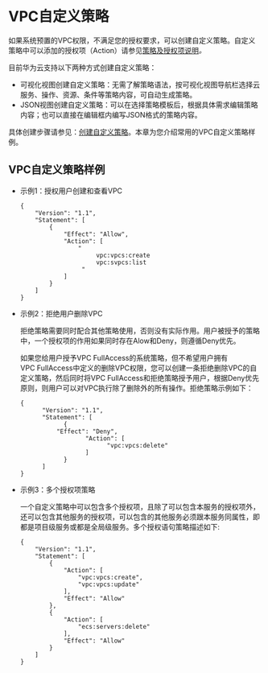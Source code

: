 # VPC自定义策略<a name="permission_0004"></a>

如果系统预置的VPC权限，不满足您的授权要求，可以创建自定义策略。自定义策略中可以添加的授权项（Action）请参见[策略及授权项说明](https://support.huaweicloud.com/api-vpc/permission_0001.html)_。_

目前华为云支持以下两种方式创建自定义策略：

-   可视化视图创建自定义策略：无需了解策略语法，按可视化视图导航栏选择云服务、操作、资源、条件等策略内容，可自动生成策略。
-   JSON视图创建自定义策略：可以在选择策略模板后，根据具体需求编辑策略内容；也可以直接在编辑框内编写JSON格式的策略内容。

具体创建步骤请参见：[创建自定义策略](https://support.huaweicloud.com/usermanual-iam/iam_01_0605.html)。本章为您介绍常用的VPC自定义策略样例。

## VPC自定义策略样例<a name="section51981826152017"></a>

-   示例1：授权用户创建和查看VPC

    ```
    { 
        "Version": "1.1", 
        "Statement": [ 
            { 
                "Effect": "Allow", 
                "Action": [ 
                    " 
                         vpc:vpcs:create 
                         vpc:svpcs:list 
                     " 
                ] 
            } 
        ] 
    }
    ```

-   示例2：拒绝用户删除VPC

    拒绝策略需要同时配合其他策略使用，否则没有实际作用。用户被授予的策略中，一个授权项的作用如果同时存在Alow和Deny，则遵循Deny优先。

    如果您给用户授予VPC FullAccess的系统策略，但不希望用户拥有VPC FullAccess中定义的删除VPC权限，您可以创建一条拒绝删除VPC的自定义策略，然后同时将VPC FullAccess和拒绝策略授予用户，根据Deny优先原则，则用户可以对VPC执行除了删除外的所有操作。拒绝策略示例如下：

    ```
    { 
          "Version": "1.1", 
          "Statement": [ 
                { 
    		  "Effect": "Deny", 
                      "Action": [ 
                            "vpc:vpcs:delete" 
                      ] 
                } 
          ] 
    }
    ```

-   示例3：多个授权项策略

    一个自定义策略中可以包含多个授权项，且除了可以包含本服务的授权项外，还可以包含其他服务的授权项，可以包含的其他服务必须跟本服务同属性，即都是项目级服务或都是全局级服务。多个授权语句策略描述如下:

    ```
    {
        "Version": "1.1",
        "Statement": [
            {
                "Action": [
                    "vpc:vpcs:create",
                    "vpc:vpcs:update"
                ],
                "Effect": "Allow"
            },
            {
                "Action": [
                    "ecs:servers:delete"
                ],
                "Effect": "Allow"
            }
        ]
    }
    ```


